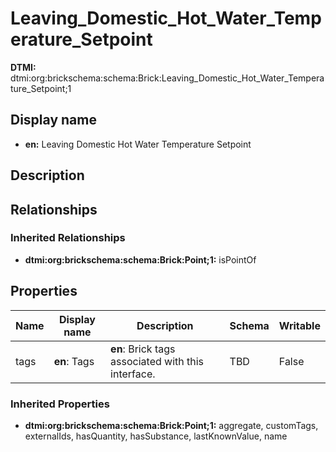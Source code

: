 # Leaving_Domestic_Hot_Water_Temperature_Setpoint
**DTMI:** dtmi:org:brickschema:schema:Brick:Leaving_Domestic_Hot_Water_Temperature_Setpoint;1
## Display name
- **en:** Leaving Domestic Hot Water Temperature Setpoint
## Description
## Relationships
### Inherited Relationships
* **dtmi:org:brickschema:schema:Brick:Point;1:** isPointOf
## Properties
|Name|Display name|Description|Schema|Writable|
|-|-|-|-|-|
|tags|**en**: Tags|**en**: Brick tags associated with this interface.|TBD|False|
### Inherited Properties
* **dtmi:org:brickschema:schema:Brick:Point;1:** aggregate, customTags, externalIds, hasQuantity, hasSubstance, lastKnownValue, name
